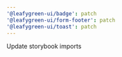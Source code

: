 ```yaml
---
'@leafygreen-ui/badge': patch
'@leafygreen-ui/form-footer': patch
'@leafygreen-ui/toast': patch
---
```


Update storybook imports
